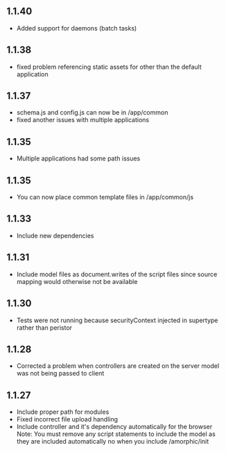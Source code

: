 ## 1.1.40
* Added support for daemons (batch tasks)
## 1.1.38
* fixed problem referencing static assets for other than the default application
## 1.1.37
* schema.js and config.js can now be in /app/common
* fixed another issues with multiple applications
## 1.1.35
* Multiple applications had some path issues
## 1.1.35
* You can now place common template files in /app/common/js
## 1.1.33
* Include new dependencies
## 1.1.31
* Include model files as document.writes of the script files since source mapping would otherwise not be available
## 1.1.30
* Tests were not running because securityContext injected in supertype rather than peristor
## 1.1.28
* Corrected a problem when controllers are created on the server model was not being passed to client
## 1.1.27
* Include proper path for modules
* Fixed incorrect file upload handling
* Include controller and it's dependency automatically for the browser
Note:  You must remove any script statements to include the model as they are included automatically no
       when you include /amorphic/init